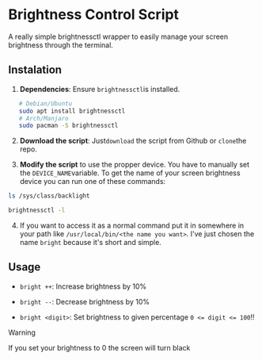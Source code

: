# Brightness Control Script

A really simple brightnessctl wrapper to easily manage your screen brightness through the terminal.

## Instalation
1. **Dependencies**: Ensure  `brightnessctl`is installed.
```bash
   # Debian/Ubuntu
   sudo apt install brightnessctl
   # Arch/Manjaro
   sudo pacman -S brightnessctl
```
2. **Download the script**: Just`download` the script from Github or `clone`the repo.

3. **Modify the script** to use the propper device. You have to manually set the `DEVICE_NAME`variable. To get the name of your screen brightness device you can run one of these commands:
```bash
ls /sys/class/backlight
```
```bash
brightnessctl -l
```

4. If you want to access it as a normal command put it in somewhere in your path like `/usr/local/bin/<the name you want>`. 
I've just chosen the name `bright` because it's short and simple.



## Usage

- `bright ++`: Increase brightness by 10%

- `bright --`: Decrease brightness by 10%

- `bright <digit>`: Set brightness to given percentage `0 <= digit <= 100`!!

> [!WARNING]
> If you set your brightness to 0 the screen will turn black
